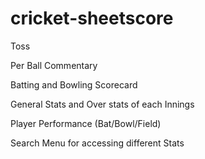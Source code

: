 # cricket-sheetscore
Toss

Per Ball Commentary

Batting and Bowling Scorecard

General Stats and Over stats of each Innings

Player Performance (Bat/Bowl/Field)

Search Menu for accessing different Stats
